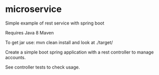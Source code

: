 # microservice
Simple example of rest service with spring boot

Requires
  Java 8
  Maven
  
To get jar use:
  mvn clean install
and look at ./target/

Create a simple boot spring application with a rest controller to manage accounts.

See controller tests to check usage.
